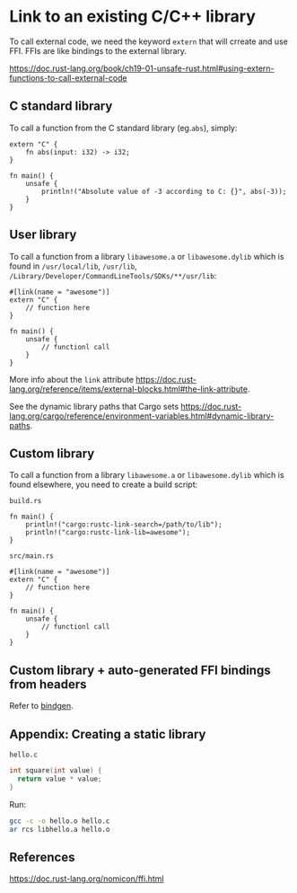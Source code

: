 # Link to an existing C/C++ library

To call external code, we need the keyword `extern` that will crreate and use FFI. FFIs are like bindings to the external library.

https://doc.rust-lang.org/book/ch19-01-unsafe-rust.html#using-extern-functions-to-call-external-code

## C standard library

To call a function from the C standard library (eg.`abs`), simply:

```rust,editable
extern "C" {
    fn abs(input: i32) -> i32;
}

fn main() {
    unsafe {
        println!("Absolute value of -3 according to C: {}", abs(-3));
    }
}
```

## User library

To call a function from a library `libawesome.a` or `libawesome.dylib` which is found in `/usr/local/lib`, `/usr/lib`, `/Library/Developer/CommandLineTools/SDKs/**/usr/lib`:

```rust,editable
#[link(name = "awesome")]
extern "C" {
    // function here
}

fn main() {
    unsafe {
        // functionl call
    }
}
```

More info about the `link` attribute https://doc.rust-lang.org/reference/items/external-blocks.html#the-link-attribute.

See the dynamic library paths that Cargo sets https://doc.rust-lang.org/cargo/reference/environment-variables.html#dynamic-library-paths.

## Custom library

To call a function from a library `libawesome.a` or `libawesome.dylib` which is found elsewhere, you need to create a build script:

`build.rs`

```rust,editable
fn main() {
    println!("cargo:rustc-link-search=/path/to/lib");
    println!("cargo:rustc-link-lib=awesome");
}
```

`src/main.rs`

```rust,editable
#[link(name = "awesome")]
extern "C" {
    // function here
}

fn main() {
    unsafe {
        // functionl call
    }
}
```

## Custom library + auto-generated FFI bindings from headers

Refer to [bindgen](https://rust-lang.github.io/rust-bindgen/).

## Appendix: Creating a static library

`hello.c`

```c
int square(int value) {
  return value * value;
}
```

Run:

```sh
gcc -c -o hello.o hello.c
ar rcs libhello.a hello.o
```

## References

https://doc.rust-lang.org/nomicon/ffi.html

